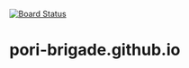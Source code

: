 [![Board Status](https://dev.azure.com/zerbarian/823243dd-2439-47f2-9359-9f85174492df/6675266f-07d6-4195-9629-c86a4bf74ba0/_apis/work/boardbadge/11321d8e-b322-4372-8e9e-ad5043ffff25)](https://dev.azure.com/zerbarian/823243dd-2439-47f2-9359-9f85174492df/_boards/board/t/6675266f-07d6-4195-9629-c86a4bf74ba0/Microsoft.RequirementCategory)
# pori-brigade.github.io